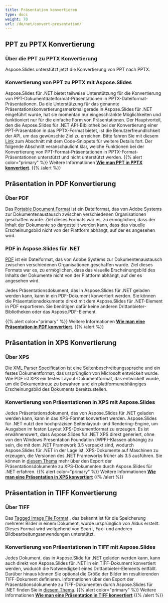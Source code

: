 ```yaml
---
title: Präsentation konvertieren
type: docs
weight: 70
url: /de/net/convert-presentation/
---
```


## **PPT zu PPTX Konvertierung**
### **Über die PPT zu PPTX Konvertierung**
Aspose.Slides unterstützt jetzt die Konvertierung von PPT nach PPTX.
### **Konvertierung von PPT zu PPTX mit Aspose.Slides**
Aspose.Slides für .NET bietet teilweise Unterstützung für die Konvertierung von PPT-Dokumentdateiformat-Präsentationen in PPTX-Dateiformat-Präsentationen. Da die Unterstützung für das genannte Präsentationskonvertierungsmerkmal gerade in Aspose.Slides für .NET eingeführt wurde, hat sie momentan nur eingeschränkte Möglichkeiten und funktioniert nur für die einfache Form von Präsentationen. Der Hauptvorteil, den die Aspose.Slides für .NET API-Bibliothek bei der Konvertierung einer PPT-Präsentation in das PPTX-Format bietet, ist die Benutzerfreundlichkeit der API, um das gewünschte Ziel zu erreichen. Bitte fahren Sie mit diesem [Link](/slides/de/net/convert-presentation/) zum Abschnitt mit dem Code-Snippets für weitere Details fort. Der folgende Abschnitt veranschaulicht klar, welche Funktionen bei der Konvertierung von PPT-Format-Präsentationen in PPTX-Format-Präsentationen unterstützt und nicht unterstützt werden.
{{% alert color="primary" %}} 
Weitere Informationen [**Wie man PPT in PPTX konvertiert**](/slides/de/net/convert-ppt-to-pptx/).
{{% /alert %}}
## **Präsentation in PDF Konvertierung**
### **Über PDF**
Das [Portable Document Format](https://de.wikipedia.org/wiki/PDF) ist ein Dateiformat, das von Adobe Systems zur Dokumentenaustausch zwischen verschiedenen Organisationen geschaffen wurde. Ziel dieses Formats war es, zu ermöglichen, dass der Inhalt der Dokumente so dargestellt werden kann, dass das visuelle Erscheinungsbild nicht von der Plattform abhängt, auf der es angesehen wird.
### **PDF in Aspose.Slides für .NET**
[PDF](https://docs.fileformat.com/pdf/) ist ein Dateiformat, das von Adobe Systems zur Dokumentenaustausch zwischen verschiedenen Organisationen geschaffen wurde. Ziel dieses Formats war es, zu ermöglichen, dass das visuelle Erscheinungsbild des Inhalts der Dokumente nicht von der Plattform abhängt, auf der es angesehen wird.

Jedes Präsentationsdokument, das in Aspose.Slides für .NET geladen werden kann, kann in ein PDF-Dokument konvertiert werden. Sie können die Präsentationsdokumente direkt mit dem Aspose.Slides für .NET-Element in PDF exportieren. Sie benötigen dafür keine anderen Drittanbieter-Bibliotheken oder das Aspose.PDF-Element.

{{% alert color="primary" %}} 
Weitere Informationen [**Wie man eine Präsentation in PDF konvertiert**](/slides/de/net/convert-powerpoint-ppt-and-pptx-to-pdf/).
{{% /alert %}}

## **Präsentation in XPS Konvertierung**
### **Über XPS**
Die [XML Parser Specification](https://de.wikipedia.org/wiki/Open_XML_Paper_Specification) ist eine Seitenbeschreibungssprache und ein festes Dokumentformat, das ursprünglich von Microsoft entwickelt wurde. Wie PDF ist XPS ein festes Layout-Dokumentformat, das entwickelt wurde, um die Dokumenttreue zu bewahren und ein plattformunabhängiges Erscheinungsbild des Dokuments bereitzustellen.
### **Konvertierung von Präsentationen in XPS mit Aspose.Slides**
Jedes Präsentationsdokument, das von Aspose.Slides für .NET geladen werden kann, kann in das XPS-Format konvertiert werden. Aspose.Slides für .NET nutzt den hochpräzisen Seitenlayout- und Rendering-Engine, um Ausgaben im festen Layout XPS-Dokumentformat zu erzeugen. Es ist erwähnenswert, dass Aspose.Slides für .NET XPS direkt generiert, ohne von den Windows Presentation Foundation (WPF)-Klassen abhängig zu sein, die mit dem .NET Framework 3.5 verpackt sind, wodurch Aspose.Slides für .NET in der Lage ist, XPS-Dokumente auf Maschinen zu erzeugen, die Versionen des .NET Frameworks früher als 3.5 ausführen. Sie können in [diesem Thema](/slides/de/net/convert-powerpoint-ppt-and-pptx-to-microsoft-xps-document/) mehr über den Export der Präsentationsdokumente zu XPS-Dokumenten durch Aspose.Slides für .NET erfahren.
{{% alert color="primary" %}} 
Weitere Informationen [**Wie man eine Präsentation in XPS konvertiert**](/slides/de/net/convert-powerpoint-ppt-and-pptx-to-microsoft-xps-document/)
{{% /alert %}}
## **Präsentation in TIFF Konvertierung**
### **Über TIFF**
Das [Tagged Image File Format](https://de.wikipedia.org/wiki/TIFF) , das bekannt ist für die Speicherung mehrerer Bilder in einem Dokument, wurde ursprünglich von Aldus erstellt. Dieses Format wird weitgehend von Scan-, Fax- und anderen Bildbearbeitungsanwendungen unterstützt.
### **Konvertierung von Präsentationen in TIFF mit Aspose.Slides**
Jedes Dokument, das in Aspose.Slide für .NET geladen werden kann, kann auch direkt von Aspose.Slides für .NET in ein TIFF-Dokument konvertiert werden, wodurch die Notwendigkeit eines Drittanbieter-Elements entfällt. Darüber hinaus können Sie optional die Größe der Bilder im resultierenden TIFF-Dokument definieren. Informationen über den Export der Präsentationsdokumente zu TIFF-Dokumenten durch Aspose.Slides für .NET finden Sie in [diesem Thema](/slides/de/net/convert-powerpoint-ppt-and-pptx-to-tiff/).
{{% alert color="primary" %}} 
Weitere Informationen [**Wie man eine Präsentation in TIFF konvertiert**](/slides/de/net/convert-powerpoint-to-tiff/)
{{% /alert %}}